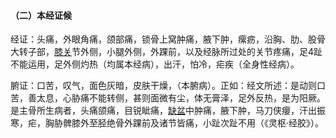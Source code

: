 #### （二）本经证候

经证：头痛，外眼角痛，颌部痛，锁骨上窝肿痛，腋下肿，瘰疬，沿胸、肋、股骨大转子部，[膝关](https://www.gmzyjc.com/read/zjs/zjs3.1.9-12-0.0.4.3.7.md)节外侧，小腿外侧，外踝前，以及经脉所过处的关节疼痛，足4趾不能运用，足外侧灼热（均属本经病），出汗，怕冷，疟疾（全身性经病）。

腑证：口苦，叹气，面色灰暗，皮肤干燥，（本腑病）。正如：经文所述：是动则口苦，善太息，心胁痛不能转侧，甚则面微有尘，体无膏泽，足外反热，是为阳厥。是主骨所生病者，头痛颌痛，目锐眦痛，[缺盆](https://www.gmzyjc.com/read/zjs/zjs3.1.1-3-0.1.3.3.12.md)中肿痛，腋下肿，马刀侠癭，汗出振寒，疟，胸胁髀膝外至胫绝骨外踝前及诸节皆痛，小趾次趾不用（《灵枢·经胶》）。
